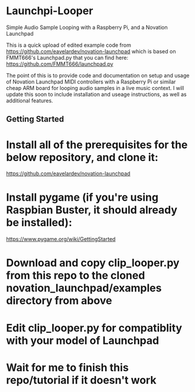 # Launchpi-Looper
Simple Audio Sample Looping with a Raspberry Pi, and a Novation Launchpad

This is a quick upload of edited example code from https://github.com/eavelardev/novation-launchpad which is based on FMMT666's Launchpad.py that you can find here: https://github.com/FMMT666/launchpad.py

The point of this is to provide code and documentation on setup and usage of Novation Launchpad MIDI controllers with a Raspberry Pi or similar cheap ARM board for looping audio samples in a live music context.  I will update this soon to include installation and useage instructions, as well as additional features. 

## Getting Started

# Install all of the prerequisites for the below repository, and clone it:
https://github.com/eavelardev/novation-launchpad

# Install pygame (if you're using Raspbian Buster, it should already be installed):
https://www.pygame.org/wiki/GettingStarted

# Download and copy clip_looper.py from this repo to the cloned novation_launchpad/examples directory from above

# Edit clip_looper.py for compatiblity with your model of Launchpad

# Wait for me to finish this repo/tutorial if it doesn't work

